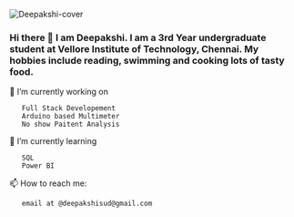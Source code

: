 ![Deepakshi-cover](https://github.com/deepakshisud/deepakshisud/blob/master/Cover.png)

### Hi there 👋 I am Deepakshi. I am a 3rd Year undergraduate student at Vellore Institute of Technology, Chennai. My hobbies include reading, swimming and cooking lots of tasty food. 


 🔭 I’m currently working on 

       Full Stack Developement
       Arduino based Multimeter
       No show Paitent Analysis
      
🌱 I’m currently learning 

       SQL
       Power BI
      
📫 How to reach me:

       email at @deepakshisud@gmail.com
   
